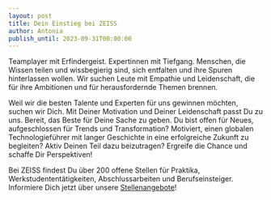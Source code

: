 ```yaml
---
layout: post
title: Dein Einstieg bei ZEISS
author: Antonia
publish_until: 2023-09-31T00:00:00
---
```


Teamplayer mit Erfindergeist. Expertinnen mit Tiefgang. Menschen, die Wissen teilen und wissbegierig sind, sich entfalten und ihre Spuren hinterlassen wollen. Wir suchen Leute mit Empathie und Leidenschaft, die für ihre Ambitionen und für herausfordernde Themen brennen.
 
Weil wir die besten Talente und Experten für uns gewinnen möchten, suchen wir Dich. Mit Deiner Motivation und Deiner Leidenschaft passt Du zu uns. Bereit, das Beste für Deine Sache zu geben. Du bist offen für Neues, aufgeschlossen für Trends und Transformation? Motiviert, einen globalen Technologieführer mit langer Geschichte in eine erfolgreiche Zukunft zu begleiten? Aktiv Deinen Teil dazu beizutragen?
Ergreife die Chance und schaffe Dir Perspektiven!
 
Bei ZEISS findest Du über 200 offene Stellen für Praktika, Werkstudententätigkeiten, Abschlussarbeiten und Berufseinsteiger. Informiere Dich jetzt über unsere [Stellenangebote](https://www.zeiss.de/corporate/karriere/stellenangebote-und-bewerbung.html?jr=1400&jl=&jsl=&jd=&jb=100000006&jb=100000016&jb=100000012&jb=100000009&jp=200000006&jp=200000002&jp=200000005&jp=200000007)!